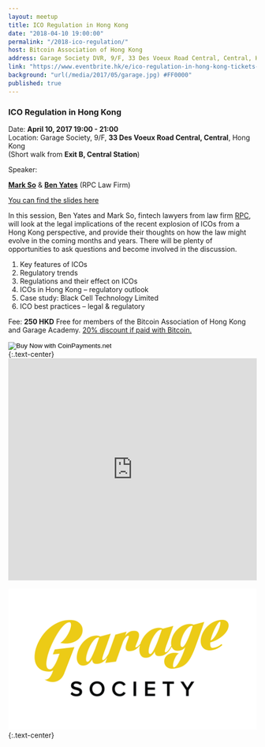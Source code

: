 ```yaml
---
layout: meetup
title: ICO Regulation in Hong Kong
date: "2018-04-10 19:00:00"
permalink: "/2018-ico-regulation/"
host: Bitcoin Association of Hong Kong
address: Garage Society DVR, 9/F, 33 Des Voeux Road Central, Central, Hong Kong
link: "https://www.eventbrite.hk/e/ico-regulation-in-hong-kong-tickets-44825178315"
background: "url(/media/2017/05/garage.jpg) #FF0000"
published: true
---
```


### ICO Regulation in Hong Kong

Date: **April 10, 2017 19:00 - 21:00**     
Location: Garage Society, 9/F, **33 Des Voeux Road Central, Central**, Hong Kong     
(Short walk from **Exit B, Central Station**)     

Speaker:

**[Mark So](https://www.rpc.co.uk/people/mark-so/)** & **[Ben Yates](https://www.rpc.co.uk/people/ben-yates/)** (RPC Law Firm)

[You can find the slides here](/media/2018/04/regulation.pdf)

In this session, Ben Yates and Mark So, fintech lawyers from law firm [RPC](https://www.rpc.co.uk/), will look at the legal implications of the recent explosion of ICOs from a Hong Kong perspective, and provide their thoughts on how the law might evolve in the coming months and years. There will be plenty of opportunities to ask questions and become involved in the discussion.

1. Key features of ICOs
2. Regulatory trends
3. Regulations and their effect on ICOs
4. ICOs in Hong Kong – regulatory outlook
5. Case study: Black Cell Technology Limited
6. ICO best practices – legal & regulatory

Fee: **250 HKD**
Free for members of the Bitcoin Association of Hong Kong and Garage Academy.
[20% discount if paid with Bitcoin.](https://www.coinpayments.net/index.php?cmd=_pay&reset=1&merchant=84ffa7d089e5eefdc9ff75f09f948f80&item_name=ICO+Regulation+Talk&currency=HKD&amountf=200.00000000&quantity=1&allow_quantity=0&want_shipping=0&allow_extra=1&)

<form action="https://www.coinpayments.net/index.php" method="post">
	<input type="hidden" name="cmd" value="_pay_simple">
	<input type="hidden" name="reset" value="1">
	<input type="hidden" name="merchant" value="84ffa7d089e5eefdc9ff75f09f948f80">
	<input type="hidden" name="item_name" value="ICO Regulation Talk">
	<input type="hidden" name="item_desc" value="ICO Regulation Talk">
	<input type="hidden" name="currency" value="HKD">
	<input type="hidden" name="amountf" value="200.00000000">
	<input type="hidden" name="want_shipping" value="0">
	<input type="hidden" name="success_url" value="https://www.eventbrite.hk/e/ico-regulation-in-hong-kong-tickets-44825178315">
	<input type="hidden" name="cancel_url" value="https://www.eventbrite.hk/e/ico-regulation-in-hong-kong-tickets-44825178315">
	<input type="image" src="https://www.coinpayments.net/images/pub/CP-main-large.png" alt="Buy Now with CoinPayments.net">
</form>
{:.text-center}

<iframe src="https://www.google.com/maps/embed?pb=!1m18!1m12!1m3!1d388.06037911364206!2d114.15734325906284!3d22.282788377979923!2m3!1f0!2f0!3f0!3m2!1i1024!2i768!4f13.1!3m3!1m2!1s0x34040064a09d4adf%3A0x12681b7f2253e855!2sGarage+Society+Central!5e0!3m2!1sen!2shk!4v1522846323880" width="100%" height="450" frameborder="0" style="border:0" allowfullscreen></iframe>

[![Garage Society](/media/2017/05/garagesociety.png)](http://www.thegaragesociety.com/)
{:.text-center}
